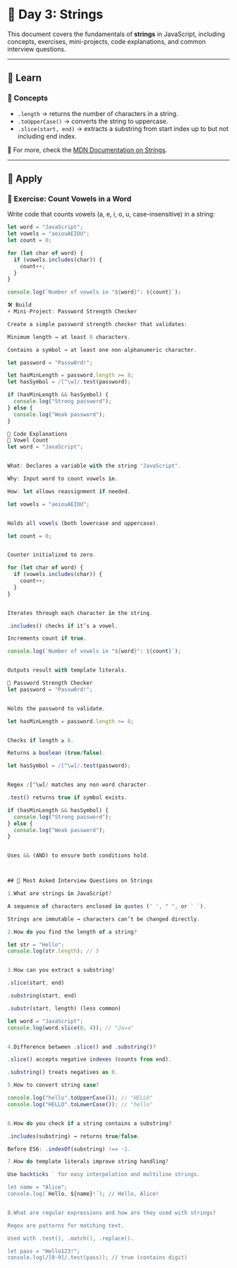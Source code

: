 # 📘 Day 3: Strings

This document covers the fundamentals of **strings** in JavaScript, including concepts, exercises, mini-projects, code explanations, and common interview questions.

---

## 🧠 Learn

### 🔹 Concepts
- `.length` → returns the number of characters in a string.  
- `.toUpperCase()` → converts the string to uppercase.  
- `.slice(start, end)` → extracts a substring from start index up to but not including end index.  

📖 For more, check the [MDN Documentation on Strings](https://developer.mozilla.org/en-US/docs/Web/JavaScript/Reference/Global_Objects/String).

---

## 🚀 Apply

### 🧮 Exercise: Count Vowels in a Word
Write code that counts vowels (a, e, i, o, u, case-insensitive) in a string:

```js
let word = "JavaScript";
let vowels = "aeiouAEIOU";
let count = 0;

for (let char of word) {
  if (vowels.includes(char)) {
    count++;
  }
}

console.log(`Number of vowels in "${word}": ${count}`);

🛠️ Build
⚡ Mini-Project: Password Strength Checker

Create a simple password strength checker that validates:

Minimum length → at least 8 characters.

Contains a symbol → at least one non-alphanumeric character.

let password = "Passw0rd!";

let hasMinLength = password.length >= 8;
let hasSymbol = /[^\w]/.test(password);

if (hasMinLength && hasSymbol) {
  console.log("Strong password");
} else {
  console.log("Weak password");
}

🔬 Code Explanations
📌 Vowel Count
let word = "JavaScript";


What: Declares a variable with the string "JavaScript".

Why: Input word to count vowels in.

How: let allows reassignment if needed.

let vowels = "aeiouAEIOU";


Holds all vowels (both lowercase and uppercase).

let count = 0;


Counter initialized to zero.

for (let char of word) {
  if (vowels.includes(char)) {
    count++;
  }
}


Iterates through each character in the string.

.includes() checks if it’s a vowel.

Increments count if true.

console.log(`Number of vowels in "${word}": ${count}`);


Outputs result with template literals.

📌 Password Strength Checker
let password = "Passw0rd!";


Holds the password to validate.

let hasMinLength = password.length >= 8;


Checks if length ≥ 8.

Returns a boolean (true/false).

let hasSymbol = /[^\w]/.test(password);


Regex /[^\w]/ matches any non-word character.

.test() returns true if symbol exists.

if (hasMinLength && hasSymbol) {
  console.log("Strong password");
} else {
  console.log("Weak password");
}


Uses && (AND) to ensure both conditions hold.



## 💬 Most Asked Interview Questions on Strings

1.What are strings in JavaScript?

A sequence of characters enclosed in quotes (' ', " ", or ` `).

Strings are immutable → characters can’t be changed directly.

2.How do you find the length of a string?

let str = "Hello";
console.log(str.length); // 5


3.How can you extract a substring?

.slice(start, end)

.substring(start, end)

.substr(start, length) (less common)

let word = "JavaScript";
console.log(word.slice(0, 4)); // "Java"


4.Difference between .slice() and .substring()?

.slice() accepts negative indexes (counts from end).

.substring() treats negatives as 0.

5.How to convert string case?

console.log("hello".toUpperCase()); // "HELLO"
console.log("HELLO".toLowerCase()); // "hello"


6.How do you check if a string contains a substring?

.includes(substring) → returns true/false.

Before ES6: .indexOf(substring) !== -1.

7.How do template literals improve string handling?

Use backticks ` for easy interpolation and multiline strings.

let name = "Alice";
console.log(`Hello, ${name}!`); // Hello, Alice!


8.What are regular expressions and how are they used with strings?

Regex are patterns for matching text.

Used with .test(), .match(), .replace().

let pass = "Hello123!";
console.log(/[0-9]/.test(pass)); // true (contains digit)